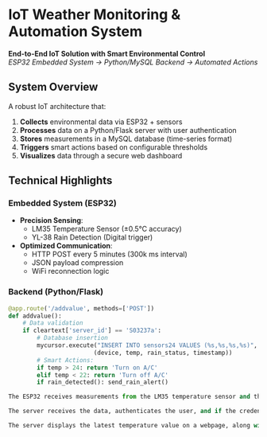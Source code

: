 # IoT Weather Monitoring & Automation System

**End-to-End IoT Solution with Smart Environmental Control**  
*ESP32 Embedded System → Python/MySQL Backend → Automated Actions*

## System Overview

A robust IoT architecture that:
1. **Collects** environmental data via ESP32 + sensors
2. **Processes** data on a Python/Flask server with user authentication
3. **Stores** measurements in a MySQL database (time-series format)
4. **Triggers** smart actions based on configurable thresholds
5. **Visualizes** data through a secure web dashboard

## Technical Highlights

### Embedded System (ESP32)
- **Precision Sensing**:
  - LM35 Temperature Sensor (±0.5°C accuracy)
  - YL-38 Rain Detection (Digital trigger)
- **Optimized Communication**:
  - HTTP POST every 5 minutes (300k ms interval)
  - JSON payload compression
  - WiFi reconnection logic

### Backend (Python/Flask)
```python
@app.route('/addvalue', methods=['POST'])
def addvalue():
    # Data validation
    if cleartext['server_id'] == 'S03237a':
        # Database insertion
        mycursor.execute("INSERT INTO sensors24 VALUES (%s,%s,%s,%s)", 
                        (device, temp, rain_status, timestamp))
        # Smart Actions:
        if temp > 24: return 'Turn on A/C'
        elif temp < 22: return 'Turn off A/C'
        if rain_detected(): send_rain_alert()

The ESP32 receives measurements from the LM35 temperature sensor and the YL-38 rain sensor. It sends the temperature value to the server, as well as a value of 1 in case of rain and 0 when there is no rain.

The server receives the data, authenticates the user, and if the credentials are correct, it stores the data in a MySQL database. It checks the temperature value and sends a command to the client to activate cooling when the temperature exceeds 24°C and deactivate it when it drops below 22°C. If the rain value is 1, it sends an email to the user notifying them that it has started raining. To avoid repeated emails, the server checks the values from the last hour and only sends an email if the latest value is 1 and all previous values are 0.

The server displays the latest temperature value on a webpage, along with the average of the measurements from the last hour. User login is required to access the webpage.
